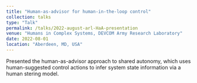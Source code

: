 ```yaml
---
title: "Human-as-advisor for human-in-the-loop control"
collection: talks
type: "Talk"
permalink: /talks/2022-august-arl-HaA-presentation
venue: "Humans in Complex Systems, DEVCOM Army Research Laboratory"
date: 2022-08-01
location: "Aberdeen, MD, USA"
---
```


Presented the human-as-advisor approach to shared autonomy, which uses human-suggested control actions to infer system state information via a human stering model.
